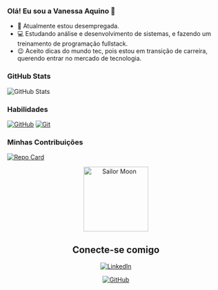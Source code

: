 ### Olá! Eu sou a Vanessa Aquino 👋

- 🫤 Atualmente estou desempregada.
- 💻 Estudando análise e desenvolvimento de sistemas, e fazendo um treinamento de programação fullstack.
- 😉 Aceito dicas do mundo tec, pois estou em transição de carreira, querendo entrar no mercado de tecnologia.

### GitHub Stats
![GitHub Stats](https://github-readme-stats.vercel.app/api?username=Angelnessa&theme=transparent&bg_color=238e68&border_color=8e236b&show_icons=true&icon_color=ffcc00&title_color=993366&text_color=ff9900&hide_title=true)

### Habilidades
[![GitHub](https://img.shields.io/badge/GitHub-ccffff?style=for-the-badge&logo=github&logoColor=000000)](https://docs.github.com)
[![Git](https://img.shields.io/badge/Git-ccffff?style=for-the-badge&logo=git&logoColor=ff6600)](https://git-scm.com/doc/)

### Minhas Contribuições
[![Repo Card](https://github-readme-stats.vercel.app/api/pin/?username=Angelnessa&repo=dio-lab-open-source&bg_color=871f78&border_color=db7093&show_icons=true&icon_color=adeaea&title_color=dbdb70&text_color=ff7f00)](https://github.com/Angelnessa/dio-lab-open-source)

<div align="center">
<img src="https://www.imagensanimadas.com/data/media/942/anime-imagem-animada-0087.gif" alt="Sailor Moon" height="150px width="150px">

## Conecte-se comigo
[![LinkedIn](https://img.shields.io/badge/LinkedIn-D19275?style=for-the-badge&logo=linkedin&logoColor=0E76A8)](https://www.linkedin.com/in/vanessa-vieira-de-aquino-2343a3a8)

[![GitHub](https://img.shields.io/badge/GitHub-ccffff?style=for-the-badge&logo=github&logoColor=000000)](https://www.github.com/Angelnessa/)




